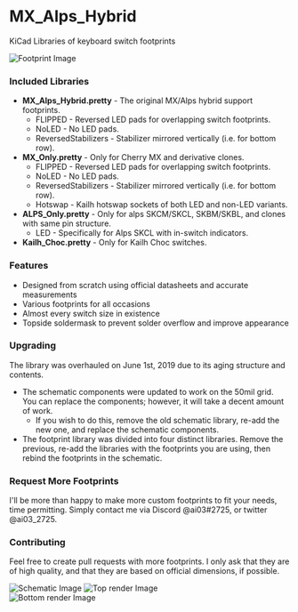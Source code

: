 # MX_Alps_Hybrid
KiCad Libraries of keyboard switch footprints

![Footprint Image](https://raw.githubusercontent.com/ai03-2725/MX_Alps_Hybrid.pretty/master/Screenshots/Footprint.png)  

### Included Libraries
* **MX_Alps_Hybrid.pretty** - The original MX/Alps hybrid support footprints.  
	* FLIPPED - Reversed LED pads for overlapping switch footprints.
	* NoLED - No LED pads.
	* ReversedStabilizers - Stabilizer mirrored vertically (i.e. for bottom row).
* **MX_Only.pretty** - Only for Cherry MX and derivative clones.  
	* FLIPPED - Reversed LED pads for overlapping switch footprints.
	* NoLED - No LED pads.
	* ReversedStabilizers - Stabilizer mirrored vertically (i.e. for bottom row).
	* Hotswap - Kailh hotswap sockets of both LED and non-LED variants.
* **ALPS_Only.pretty** - Only for alps SKCM/SKCL, SKBM/SKBL, and clones with same pin structure.  
	* LED - Specifically for Alps SKCL with in-switch indicators.
* **Kailh_Choc.pretty** - Only for Kailh Choc switches.  

### Features
 * Designed from scratch using official datasheets and accurate measurements
 * Various footprints for all occasions
 * Almost every switch size in existence
 * Topside soldermask to prevent solder overflow and improve appearance

### Upgrading
The library was overhauled on June 1st, 2019 due to its aging structure and contents.
* The schematic components were updated to work on the 50mil grid. You can replace the components; however, it will take a decent amount of work.
	* If you wish to do this, remove the old schematic library, re-add the new one, and replace the schematic components.
* The footprint library was divided into four distinct libraries. Remove the previous, re-add the libraries with the footprints you are using, then rebind the footprints in the schematic.  

### Request More Footprints
I'll be more than happy to make more custom footprints to fit your needs, time permitting.
Simply contact me via Discord @ai03#2725, or twitter @ai03_2725.

### Contributing
Feel free to create pull requests with more footprints. I only ask that they are of high quality, and that they are based on official dimensions, if possible.

![Schematic Image](https://raw.githubusercontent.com/ai03-2725/MX_Alps_Hybrid.pretty/master/Screenshots/Schematic.png) 
![Top render Image](https://raw.githubusercontent.com/ai03-2725/MX_Alps_Hybrid.pretty/master/Screenshots/Render-Topside.png)  
![Bottom render Image](https://raw.githubusercontent.com/ai03-2725/MX_Alps_Hybrid.pretty/master/Screenshots/Render-Bottomside.png)  
